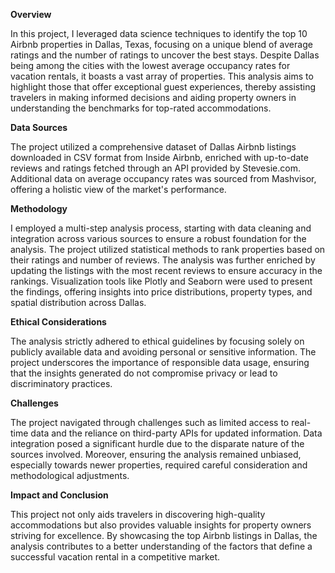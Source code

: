 
**Overview**

In this project, I leveraged data science techniques to identify the top 10 Airbnb properties in Dallas, Texas, focusing on a unique blend of average ratings and the number of ratings to uncover the best stays. Despite Dallas being among the cities with the lowest average occupancy rates for vacation rentals, it boasts a vast array of properties. This analysis aims to highlight those that offer exceptional guest experiences, thereby assisting travelers in making informed decisions and aiding property owners in understanding the benchmarks for top-rated accommodations.

**Data Sources**

The project utilized a comprehensive dataset of Dallas Airbnb listings downloaded in CSV format from Inside Airbnb, enriched with up-to-date reviews and ratings fetched through an API provided by Stevesie.com. Additional data on average occupancy rates was sourced from Mashvisor, offering a holistic view of the market's performance.

**Methodology**

I employed a multi-step analysis process, starting with data cleaning and integration across various sources to ensure a robust foundation for the analysis. The project utilized statistical methods to rank properties based on their ratings and number of reviews. The analysis was further enriched by updating the listings with the most recent reviews to ensure accuracy in the rankings. Visualization tools like Plotly and Seaborn were used to present the findings, offering insights into price distributions, property types, and spatial distribution across Dallas.

**Ethical Considerations**

The analysis strictly adhered to ethical guidelines by focusing solely on publicly available data and avoiding personal or sensitive information. The project underscores the importance of responsible data usage, ensuring that the insights generated do not compromise privacy or lead to discriminatory practices.

**Challenges**

The project navigated through challenges such as limited access to real-time data and the reliance on third-party APIs for updated information. Data integration posed a significant hurdle due to the disparate nature of the sources involved. Moreover, ensuring the analysis remained unbiased, especially towards newer properties, required careful consideration and methodological adjustments.

**Impact and Conclusion**

This project not only aids travelers in discovering high-quality accommodations but also provides valuable insights for property owners striving for excellence. By showcasing the top Airbnb listings in Dallas, the analysis contributes to a better understanding of the factors that define a successful vacation rental in a competitive market.
